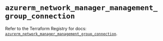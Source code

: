# `azurerm_network_manager_management_group_connection`

Refer to the Terraform Registry for docs: [`azurerm_network_manager_management_group_connection`](https://registry.terraform.io/providers/hashicorp/azurerm/3.92.0/docs/resources/network_manager_management_group_connection).
